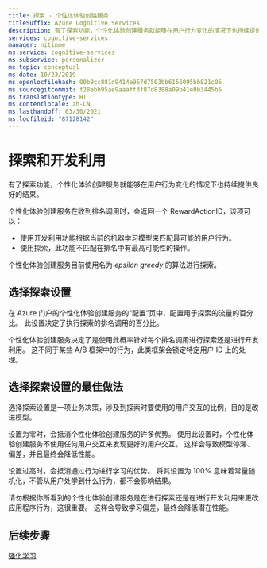 ```yaml
---
title: 探索 - 个性化体验创建服务
titleSuffix: Azure Cognitive Services
description: 有了探索功能，个性化体验创建服务就能够在用户行为变化的情况下也持续提供良好的结果。 选择探索设置是一项业务决策，涉及到探索时要使用的用户交互的比例，目的是改进模型。
services: cognitive-services
manager: nitinme
ms.service: cognitive-services
ms.subservice: personalizer
ms.topic: conceptual
ms.date: 10/23/2019
ms.openlocfilehash: 00b9cc881d9414e957d7503bb6156095bb821c06
ms.sourcegitcommit: f28ebb95ae9aaaff3f87d8388a09b41e0b3445b5
ms.translationtype: HT
ms.contentlocale: zh-CN
ms.lasthandoff: 03/30/2021
ms.locfileid: "87128142"
---
```

# <a name="exploration-and-exploitation"></a>探索和开发利用

有了探索功能，个性化体验创建服务就能够在用户行为变化的情况下也持续提供良好的结果。

个性化体验创建服务在收到排名调用时，会返回一个 RewardActionID，该项可以：
* 使用开发利用功能根据当前的机器学习模型来匹配最可能的用户行为。
* 使用探索，此功能不匹配在排名中有最高可能性的操作。

个性化体验创建服务目前使用名为 *epsilon greedy* 的算法进行探索。 

## <a name="choosing-an-exploration-setting"></a>选择探索设置

在 Azure 门户的个性化体验创建服务的“配置”页中，配置用于探索的流量的百分比。 此设置决定了执行探索的排名调用的百分比。 

个性化体验创建服务决定了是使用此概率针对每个排名调用进行探索还是进行开发利用。 这不同于某些 A/B 框架中的行为，此类框架会锁定特定用户 ID 上的处理。

## <a name="best-practices-for-choosing-an-exploration-setting"></a>选择探索设置的最佳做法

选择探索设置是一项业务决策，涉及到探索时要使用的用户交互的比例，目的是改进模型。 

设置为零时，会抵消个性化体验创建服务的许多优势。 使用此设置时，个性化体验创建服务不使用任何用户交互来发现更好的用户交互。 这样会导致模型停滞、偏差，并且最终会降低性能。

设置过高时，会抵消通过行为进行学习的优势。 将其设置为 100% 意味着常量随机化，不管从用户处学到什么行为，都不会影响结果。

请勿根据你所看到的个性化体验创建服务是在进行探索还是在进行开发利用来更改应用程序行为，这很重要。 这样会导致学习偏差，最终会降低潜在性能。

## <a name="next-steps"></a>后续步骤

[强化学习](concepts-reinforcement-learning.md) 